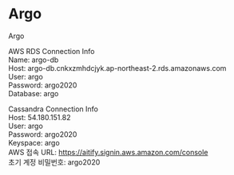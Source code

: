 # Argo
Argo

AWS RDS Connection Info  
Name: argo-db  
Host: argo-db.cnkxzmhdcjyk.ap-northeast-2.rds.amazonaws.com  
User: argo  
Password: argo2020  
Database: argo  

Cassandra Connection Info  
Host: 54.180.151.82  
User: argo  
Password: argo2020  
Keyspace: argo  
AWS 접속 URL: https://aitify.signin.aws.amazon.com/console  
초기 계정 비밀번호: argo2020  
